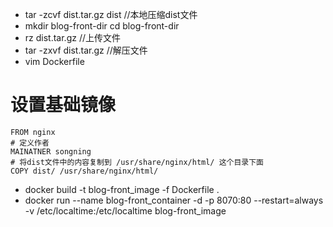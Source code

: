 * tar -zcvf dist.tar.gz dist //本地压缩dist文件
* mkdir blog-front-dir
  cd blog-front-dir
* rz dist.tar.gz //上传文件
* tar -zxvf dist.tar.gz //解压文件
* vim Dockerfile
 # 设置基础镜像
    FROM nginx
    # 定义作者
    MAINATNER songning
    # 将dist文件中的内容复制到 /usr/share/nginx/html/ 这个目录下面
    COPY dist/ /usr/share/nginx/html/
* docker build -t blog-front_image -f Dockerfile .
* docker run --name blog-front_container -d -p 8070:80 --restart=always -v /etc/localtime:/etc/localtime blog-front_image
